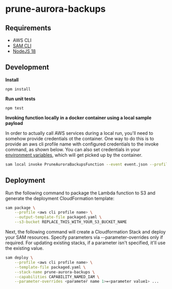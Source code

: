 # prune-aurora-backups

## Requirements

* AWS CLI
* [SAM CLI](https://docs.aws.amazon.com/serverless-application-model/latest/developerguide/serverless-sam-cli-install.html)
* [NodeJS 18](https://nodejs.org/en/download/releases/)

## Development

**Install**

`npm install`

**Run unit tests**

`npm test`

**Invoking function locally in a docker container using a local sample payload**

In order to actually call AWS services during a local run, you'll need to somehow provide credentials ot the container. One way to do this is to provide an aws cli profile name with configured credentials to the invoke command, as shown below. You can also set credentials in your [environment variables](https://docs.aws.amazon.com/cli/latest/userguide/cli-configure-envvars.html), which will get picked up by the container.

```bash
sam local invoke PruneAuroraBackupsFunction --event event.json --profile <aws cli profile name>
```

## Deployment

Run the following command to package the Lambda function to S3 and generate the deployment CloudFormation template:

```bash
sam package \
    --profile <aws cli profile name> \
    --output-template-file packaged.yaml \
    --s3-bucket REPLACE_THIS_WITH_YOUR_S3_BUCKET_NAME
```

Next, the following command will create a Cloudformation Stack and deploy your SAM resources. Specify parameters via --parameter-overrides only if required. For updating existing stacks, if a parameter isn't specified, it'll use the existing value.

```bash
sam deploy \
    --profile <aws cli profile name> \
    --template-file packaged.yaml \
    --stack-name prune-aurora-backups \
    --capabilities CAPABILITY_NAMED_IAM \
    --parameter-overrides <parameter name 1>=<parameter value1> ...
```
